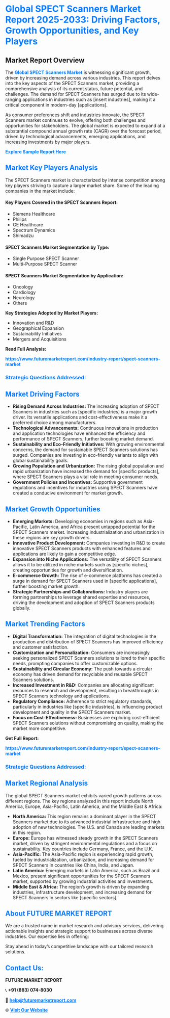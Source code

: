 <h1 style="color: #007BFF;">Global SPECT Scanners Market Report 2025-2033: Driving Factors, Growth Opportunities, and Key Players</h1>

<section id="overview">
<h2>Market Report Overview</h2>
<p>The <a href="https://www.futuremarketreport.com/industry-report/spect-scanners-market" style="color: #007BFF; text-decoration: none;"><strong>Global SPECT Scanners Market</strong></a> is witnessing significant growth, driven by increasing demand across various industries. This report delves into the key aspects of the SPECT Scanners market, providing a comprehensive analysis of its current status, future potential, and challenges. The demand for SPECT Scanners has surged due to its wide-ranging applications in industries such as [insert industries], making it a critical component in modern-day [applications].</p>
<p>As consumer preferences shift and industries innovate, the SPECT Scanners market continues to evolve, offering both challenges and opportunities for stakeholders. The global market is expected to expand at a substantial compound annual growth rate (CAGR) over the forecast period, driven by technological advancements, emerging applications, and increasing investments by major players.</p>
</section>

<section id="overview">
<p><a href="https://www.futuremarketreport.com/request-sample/reportId=76982" style="color: #007BFF; text-decoration: none;"><strong>Explore Sample Report Here</strong></a></p>
</section>

<section id="key-players">
<h2 style="color: #007BFF;">Market Key Players Analysis</h2>
<p>The SPECT Scanners market is characterized by intense competition among key players striving to capture a larger market share. Some of the leading companies in the market include:</p>
<h4>Key Players Covered in the SPECT Scanners Report:</h4>
<ul><li>Siemens Healthcare</li><li>Philips</li><li>GE Healthcare</li><li>Spectrum Dynamics</li><li>Shimadzu</li></ul>
<h4>SPECT Scanners Market Segmentation by Type:</h4>
<ul><li>Single Purpose SPECT Scanner</li><li>Multi-Purpose SPECT Scanner</li></ul>

<h4>SPECT Scanners Market Segmentation by Application:</h4>
<ul><li>Oncology</li><li>Cardiology</li><li>Neurology</li><li>Others</li></ul>
<p><strong>Key Strategies Adopted by Market Players:</strong></p>
<ul>
<li>Innovation and R&D</li>
<li>Geographical Expansion</li>
<li>Sustainability Initiatives</li>
<li>Mergers and Acquisitions</li>
</ul>
</section>

<section>
<p><strong>Read Full Analysis: </strong></p><a href="https://www.futuremarketreport.com/industry-report/spect-scanners-market" style="color: #007BFF; text-decoration: none;"><strong>https://www.futuremarketreport.com/industry-report/spect-scanners-market</strong></a>
<h3 style="color: #007BFF;">Strategic Questions Addressed:</h3>
</section>

<section id="driving-factors">
<h2 style="color: #007BFF;">Market Driving Factors</h2>
<ul>
<li><strong>Rising Demand Across Industries:</strong> The increasing adoption of SPECT Scanners in industries such as [specific industries] is a major growth driver. Its versatile applications and cost-effectiveness make it a preferred choice among manufacturers.</li>
<li><strong>Technological Advancements:</strong> Continuous innovations in production and application technologies have enhanced the efficiency and performance of SPECT Scanners, further boosting market demand.</li>
<li><strong>Sustainability and Eco-Friendly Initiatives:</strong> With growing environmental concerns, the demand for sustainable SPECT Scanners solutions has surged. Companies are investing in eco-friendly variants to align with global sustainability goals.</li>
<li><strong>Growing Population and Urbanization:</strong> The rising global population and rapid urbanization have increased the demand for [specific products], where SPECT Scanners plays a vital role in meeting consumer needs.</li>
<li><strong>Government Policies and Incentives:</strong> Supportive government regulations and incentives for industries using SPECT Scanners have created a conducive environment for market growth.</li>
</ul>
</section>

<section id="growth-opportunities">
<h2 style="color: #007BFF;">Market Growth Opportunities</h2>
<ul>
<li><strong>Emerging Markets:</strong> Developing economies in regions such as Asia-Pacific, Latin America, and Africa present untapped potential for the SPECT Scanners market. Increasing industrialization and urbanization in these regions are key growth drivers.</li>
<li><strong>Innovative Product Development:</strong> Companies investing in R&D to create innovative SPECT Scanners products with enhanced features and applications are likely to gain a competitive edge.</li>
<li><strong>Expansion into Niche Applications:</strong> The versatility of SPECT Scanners allows it to be utilized in niche markets such as [specific niches], creating opportunities for growth and diversification.</li>
<li><strong>E-commerce Growth:</strong> The rise of e-commerce platforms has created a surge in demand for SPECT Scanners used in [specific applications], further boosting market growth.</li>
<li><strong>Strategic Partnerships and Collaborations:</strong> Industry players are forming partnerships to leverage shared expertise and resources, driving the development and adoption of SPECT Scanners products globally.</li>
</ul>
</section>

<section id="trending-factors">
<h2 style="color: #007BFF;">Market Trending Factors</h2>
<ul>
<li><strong>Digital Transformation:</strong> The integration of digital technologies in the production and distribution of SPECT Scanners has improved efficiency and customer satisfaction.</li>
<li><strong>Customization and Personalization:</strong> Consumers are increasingly seeking personalized SPECT Scanners solutions tailored to their specific needs, prompting companies to offer customizable options.</li>
<li><strong>Sustainability and Circular Economy:</strong> The push towards a circular economy has driven demand for recyclable and reusable SPECT Scanners solutions.</li>
<li><strong>Increased Investment in R&D:</strong> Companies are allocating significant resources to research and development, resulting in breakthroughs in SPECT Scanners technology and applications.</li>
<li><strong>Regulatory Compliance:</strong> Adherence to strict regulatory standards, particularly in industries like [specific industries], is influencing product development and quality in the SPECT Scanners market.</li>
<li><strong>Focus on Cost-Effectiveness:</strong> Businesses are exploring cost-efficient SPECT Scanners solutions without compromising on quality, making the market more competitive.</li>
</ul>
</section>

<section>
<p><strong>Get Full Report: </strong></p><a href="https://www.futuremarketreport.com/industry-report/spect-scanners-market" style="color: #007BFF; text-decoration: none;"><strong>https://www.futuremarketreport.com/industry-report/spect-scanners-market</strong></a>
<h3 style="color: #007BFF;">Strategic Questions Addressed:</h3>
</section>


<section id="regional-analysis">
<h2 style="color: #007BFF;">Market Regional Analysis</h2>
<p>The global SPECT Scanners market exhibits varied growth patterns across different regions. The key regions analyzed in this report include North America, Europe, Asia-Pacific, Latin America, and the Middle East & Africa:</p>
<ul>
<li><strong>North America:</strong> This region remains a dominant player in the SPECT Scanners market due to its advanced industrial infrastructure and high adoption of new technologies. The U.S. and Canada are leading markets in this region.</li>
<li><strong>Europe:</strong> Europe has witnessed steady growth in the SPECT Scanners market, driven by stringent environmental regulations and a focus on sustainability. Key countries include Germany, France, and the U.K.</li>
<li><strong>Asia-Pacific:</strong> The Asia-Pacific region is experiencing rapid growth, fueled by industrialization, urbanization, and increasing demand for SPECT Scanners in countries like China, India, and Japan.</li>
<li><strong>Latin America:</strong> Emerging markets in Latin America, such as Brazil and Mexico, present significant opportunities for the SPECT Scanners market, supported by growing industrial activities and investments.</li>
<li><strong>Middle East & Africa:</strong> The region’s growth is driven by expanding industries, infrastructure development, and increasing demand for SPECT Scanners in sectors like [specific sectors].</li>
</ul>
</section>

<footer>
<h2 style="color: #007BFF;">About FUTURE MARKET REPORT</h2>
<p>We are a trusted name in market research and advisory services, delivering actionable insights and strategic support to businesses across diverse industries. Our expertise lies in offering:</p>

<p>Stay ahead in today’s competitive landscape with our tailored research solutions.</p>

<h2 style="color: #007BFF;">Contact Us:</h2>
<p><strong>FUTURE MARKET REPORT</strong></p>
<p>📞 <strong>+91 (883) 074-8030</strong></p>
<p>📧 <strong><a href="mailto:help@futuremarketreport.com" style="color: #007BFF;">help@futuremarketreport.com</a></strong></p>
<p>🌐 <strong><a href="https://www.futuremarketreport.com/" style="color: #007BFF;">Visit Our Website</a></strong></p>
</footer>